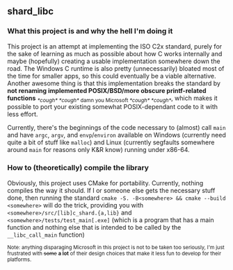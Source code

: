 ## shard_libc

### What this project is and why the hell I'm doing it
This project is an attempt at implementing the ISO C2x standard, purely for the sake of learning as much as possible about how C works internally and maybe (hopefully) creating a usable implementation somewhere down the road. The Windows C runtime is also pretty (unnecessarily) bloated most of the time for smaller apps, so this could eventually be a viable alternative. Another awesome thing is that this implementation breaks the standard by __not renaming implemented POSIX/BSD/more obscure printf-related functions__ <sub>_\*cough\*_ _\*cough\*_ damn you Microsoft _\*cough\*_ _\*cough\*_</sub>, which makes it possible to port your existing somewhat POSIX-dependant code to it with less effort.

Currently, there's the beginnings of the code necessary to (almost) call `main` and have `argc`, `argv`, and `envp`/`environ` available on Windows (currently need quite a bit of stuff like `malloc`) and Linux (currently segfaults somewhere around `main` for reasons only K&R know) running under x86-64.

### How to (theoretically) compile the library
Obviously, this project uses CMake for portability. Currently, nothing compiles the way it should. If I or someone else gets the necessary stuff done, then running the standard `cmake -S. -B<somewhere> && cmake --build <somewhere>` will do the trick, providing you with `<somewhere>/src/[lib]c_shard.{a,lib}` and `<somewhere>/tests/test_main[.exe]` (which is a program that has a main function and nothing else that is intended to be called by the `__libc_call_main` function)

<sub>Note: anything disparaging Microsoft in this project is not to be taken too seriously, I'm just frustrated with ~~some~~ __a lot__ of their design choices that make it less fun to develop for their platforms.</sub>
